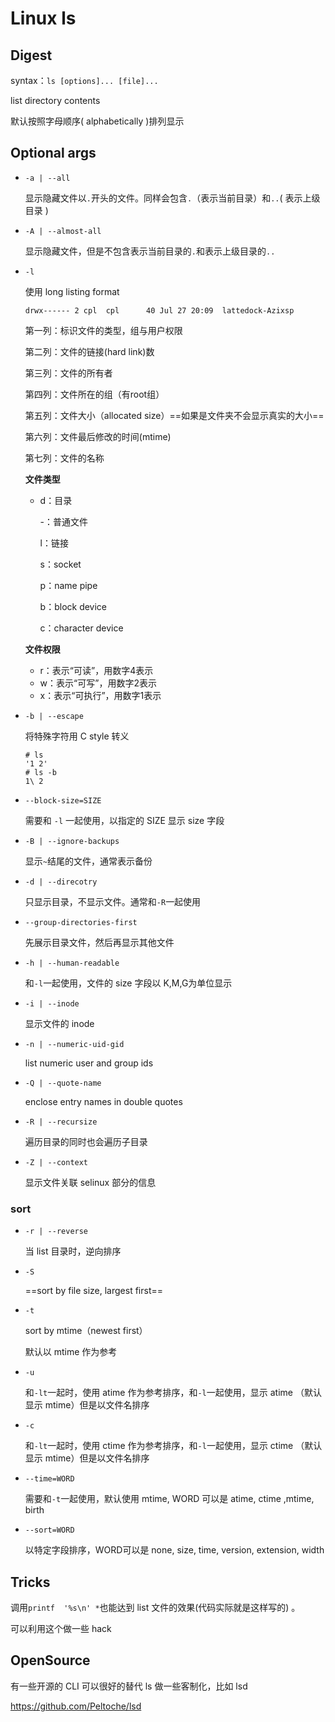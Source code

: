 # Linux ls

## Digest

syntax：`ls [options]... [file]...`

list directory contents

默认按照字母顺序( alphabetically )排列显示

## Optional args

- `-a | --all`

  显示隐藏文件以`.`开头的文件。同样会包含`.`（表示当前目录）和`..`( 表示上级目录 )

- `-A | --almost-all`

  显示隐藏文件，但是不包含表示当前目录的`.`和表示上级目录的`..`

- `-l`

  使用 long listing format

  ```
  drwx------ 2 cpl  cpl      40 Jul 27 20:09  lattedock-Azixsp
  ```

  第一列：标识文件的类型，组与用户权限

  第二列：文件的链接(hard link)数

  第三列：文件的所有者

  第四列：文件所在的组（有root组）

  第五列：文件大小（allocated size）==如果是文件夹不会显示真实的大小==

  第六列：文件最后修改的时间(mtime)

  第七列：文件的名称

  **文件类型**

  - d：目录

    -：普通文件

    l：链接

    s：socket

    p：name pipe

    b：block device

    c：character device

  **文件权限**

  - r：表示“可读”，用数字4表示
  - w：表示“可写”，用数字2表示
  - x：表示“可执行”，用数字1表示

- `-b | --escape`

  将特殊字符用 C style 转义

  ```
  # ls
  '1 2'
  # ls -b
  1\ 2
  ```

- `--block-size=SIZE`

  需要和 `-l` 一起使用，以指定的 SIZE 显示 size 字段

- `-B | --ignore-backups`

  显示`~`结尾的文件，通常表示备份

- `-d | --direcotry`

  只显示目录，不显示文件。通常和`-R`一起使用

- `--group-directories-first`

  先展示目录文件，然后再显示其他文件

- `-h | --human-readable`

  和`-l`一起使用，文件的 size 字段以 K,M,G为单位显示

- `-i | --inode`

  显示文件的 inode

- `-n | --numeric-uid-gid`

  list numeric user and group ids

- `-Q | --quote-name`

  enclose entry names in double quotes

- `-R | --recursize`

  遍历目录的同时也会遍历子目录

- `-Z | --context`

  显示文件关联 selinux 部分的信息 

### sort

- `-r | --reverse`

  当 list 目录时，逆向排序

- `-S`

  ==sort by file size, largest first==

- `-t`

  sort by mtime（newest first）

  默认以 mtime 作为参考

- `-u`

  和`-lt`一起时，使用 atime 作为参考排序，和`-l`一起使用，显示 atime （默认显示 mtime）但是以文件名排序

- `-c`

  和`-lt`一起时，使用 ctime 作为参考排序，和`-l`一起使用，显示 ctime （默认显示 mtime）但是以文件名排序

- `--time=WORD`

  需要和`-t`一起使用，默认使用 mtime, WORD 可以是 atime, ctime ,mtime, birth

- `--sort=WORD`

  以特定字段排序，WORD可以是 none, size, time, version, extension, width

## Tricks

调用`printf  '%s\n' *`也能达到 list 文件的效果(代码实际就是这样写的) 。

可以利用这个做一些 hack

## OpenSource

有一些开源的 CLI 可以很好的替代 ls 做一些客制化，比如 lsd

https://github.com/Peltoche/lsd